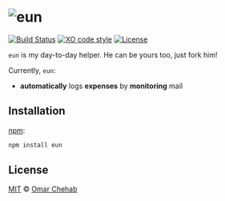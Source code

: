 # ![eun][logo]

[![Build Status][build-badge]][build-status] [![XO code style][xo-badge]][xo] [![License][license-badge]][license]

`eun` is my day-to-day helper. He can be yours too, just fork him!

Currently, `eun`:

* **automatically** logs **expenses** by **monitoring** mail

## Installation

[npm][]:

```bash
npm install eun
```

## License

[MIT][license] © [Omar Chehab][author]

<!-- Definitions -->

[logo]: https://cdn.rawgit.com/omarchehab98/eun/312f622f/logo.svg

[build-badge]: https://travis-ci.org/omarchehab98/eun.svg?branch=master

[build-status]: https://travis-ci.org/omarchehab98/eun

[xo]: https://github.com/sindresorhus/xo

[xo-badge]: https://img.shields.io/badge/code_style-XO-5ed9c7.svg

[license-badge]: https://img.shields.io/github/license/omarchehab98/eun.svg

[license]: https://github.com/omarchehab98/eun/blob/master/LICENSE

[author]: https://omarchehab.com

[npm]: https://www.npmjs.com/package/eun
